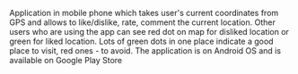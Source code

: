 Application in mobile phone which takes user's current coordinates from GPS and allows to like/dislike, rate, comment the current location. Other users who are using the app can see red dot on map for disliked location or green for liked location. Lots of green dots in one place indicate a good place to visit, red ones - to avoid. The application is on Android OS and is available on Google Play Store
